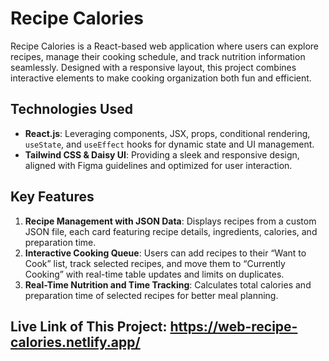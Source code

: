 # Recipe Calories

Recipe Calories is a React-based web application where users can explore recipes, manage their cooking schedule, and track nutrition information seamlessly. Designed with a responsive layout, this project combines interactive elements to make cooking organization both fun and efficient.

## Technologies Used

- **React.js**: Leveraging components, JSX, props, conditional rendering, `useState`, and `useEffect` hooks for dynamic state and UI management.
- **Tailwind CSS & Daisy UI**: Providing a sleek and responsive design, aligned with Figma guidelines and optimized for user interaction.

## Key Features

1. **Recipe Management with JSON Data**: Displays recipes from a custom JSON file, each card featuring recipe details, ingredients, calories, and preparation time.
2. **Interactive Cooking Queue**: Users can add recipes to their “Want to Cook” list, track selected recipes, and move them to “Currently Cooking” with real-time table updates and limits on duplicates.
3. **Real-Time Nutrition and Time Tracking**: Calculates total calories and preparation time of selected recipes for better meal planning.

## Live Link of This Project: https://web-recipe-calories.netlify.app/ 
